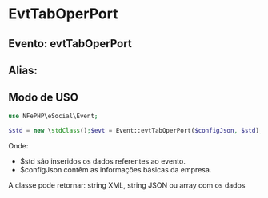 # EvtTabOperPort

## Evento: evtTabOperPort

## Alias: 


## Modo de USO

```php
use NFePHP\eSocial\Event;

$std = new \stdClass();$evt = Event::evtTabOperPort($configJson, $std);
```

Onde:
- $std são inseridos os dados referentes ao evento.
- $configJson contêm as informações básicas da empresa.

A classe pode retornar: string XML, string JSON ou array com os dados
